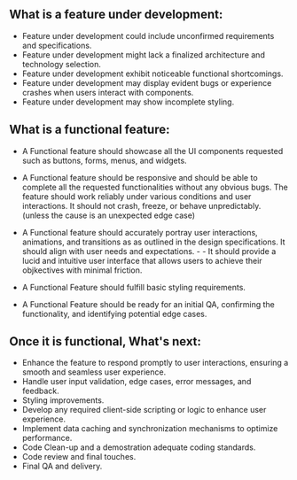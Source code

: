 
## What is a feature under development:

- Feature under development could include unconfirmed requirements and specifications.
- Feature under development might lack a finalized architecture and technology selection.
- Feature under development exhibit noticeable functional shortcomings.
- Feature under development may display evident bugs or experience crashes when users interact with components.
- Feature under development may show incomplete styling.

## What is a functional feature:

- A Functional feature should showcase all the UI components requested such as buttons, forms, menus, and widgets.
- A Functional feature should be responsive and should be able to complete all the requested functionalities without any obvious bugs. The feature should work reliably under various conditions and user interactions. It should not crash, freeze, or behave unpredictably. (unless the cause is an unexpected edge case)
- A Functional feature should accurately portray user interactions, animations, and transitions as as outlined in the design specifications. It should align with user needs and expectations. - - It should provide a lucid and intuitive user interface that allows users to achieve their objkectives with minimal friction.
- A Functional Feature should fulfill basic styling requirements.

- A Functional Feature should be ready for an initial QA, confirming the functionality, and identifying potential edge cases.

## Once it is functional, What's next:

- Enhance the feature to respond promptly to user interactions, ensuring a smooth and seamless user experience.
- Handle user input validation, edge cases, error messages, and feedback.
- Styling improvements.
- Develop any required client-side scripting or logic to enhance user experience.
- Implement data caching and synchronization mechanisms to optimize performance.
- Code Clean-up and a demostration adequate coding standards.
- Code review and final touches.
- Final QA and delivery.
